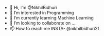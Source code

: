 - 👋 Hi, I’m @NikhilBidhuri
- 👀 I’m interested in Programming 
- 🌱 I’m currently learning Machine Learning
- 💞️ I’m looking to collaborate on ...
- 📫 How to reach me INSTA-  @nikhilbidhuri21

<!---
NikhilBidhuri/NikhilBidhuri is a ✨ special ✨ repository because its `README.md` (this file) appears on your GitHub profile.
You can click the Preview link to take a look at your changes.
--->
